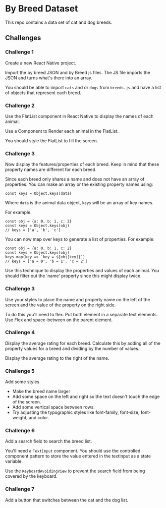 # By Breed Dataset

This repo contains a data set of cat and dog breeds. 

## Challenges

### Challenge 1

Create a new React Native project. 

Import the by breed JSON and by Breed js files. The JS file imports the JSON and turns what's there into an array. 

You should be able to import `cats` and or `dogs` from `breeds.js` and have a list of objects that represent each breed. 

### Challenge 2

Use the FlatList component in React Native to display the names of each animal. 

Use a Component to Render each animal in the FlatList. 

You should style the FlatList to fill the screen. 

### Challenge 3 

Now display the features/properties of each breed. Keep in mind that these property names are different for each breed. 

Since each breed only shares a name and does not have an array of properties. You can make an array or the existing property names using: 

```JS
const keys = Object.keys(data)
```

Where `data` is the animal data object, `keys` will be an array of key names. 

For example: 

```JS
const obj = {a: 0, b: 1, c: 2}
const keys = Object.keys(obj)
// keys = ['a', 'b', 'c']
```

You can now map over keys to generate a list of properties. For example: 

```JS
const obj = {a: 0, b: 1, c: 2}
const keys = Object.keys(obj)
keys.map(key => `key = ${obj[key]}`)
// keys = ['a = 0', 'b = 1', 'c = 2']
```

Use this technique to display the properties and values of each animal. You should filter out the 'name' property since this might display twice. 

### Challenge 3

Use your styles to place the name and property name on the left of the screen and the value of the property on the right side. 

To do this you'll need to flex. Put both element in a separate text elements. Use Flex and space-between on the parent element. 

### Challenge 4 

Display the average rating for each breed. Calculate this by adding all of the property values for a breed and dividing by the number of values. 

Display the average rating to the right of the name. 

### Challenge 5 

Add some styles. 

- Make the breed name larger
- Add some space on the left and right so the text doesn't touch the edge of the screen. 
- Add some vertical space between rows. 
- Try adjusting the typographic styles like font-family, font-size, font-weight, and color. 

### Challenge 6 

Add a search field to search the breed list. 

You'll need a `TextInput` component. You should use the controlled component pattern to store the value entered in the textInput as a state variable. 

Use the `KeyboardAvoidingView` to prevent the search field from being covered by the keyboard. 

### Challenge 7 

Add a button that switches between the cat and the dog list. 